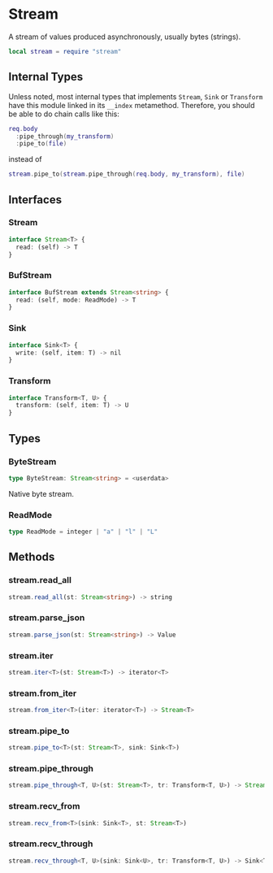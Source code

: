 # Stream

A stream of values produced asynchronously, usually bytes (strings).

```lua
local stream = require "stream"
```

## Internal Types

Unless noted, most internal types that implements `Stream`, `Sink` or `Transform` have this module linked in its `__index` metamethod. Therefore, you should be able to do chain calls like this:

```lua
req.body
  :pipe_through(my_transform)
  :pipe_to(file)
```

instead of

```lua
stream.pipe_to(stream.pipe_through(req.body, my_transform), file)
```

## Interfaces

### Stream

```ts
interface Stream<T> {
  read: (self) -> T
}
```

### BufStream

```ts
interface BufStream extends Stream<string> {
  read: (self, mode: ReadMode) -> T
}
```

### Sink

```ts
interface Sink<T> {
  write: (self, item: T) -> nil
}
```

### Transform

```ts
interface Transform<T, U> {
  transform: (self, item: T) -> U
}
```

## Types

### ByteStream

```ts
type ByteStream: Stream<string> = <userdata>
```

Native byte stream.

### ReadMode

```ts
type ReadMode = integer | "a" | "l" | "L"
```

## Methods

### stream.read_all

```ts
stream.read_all(st: Stream<string>) -> string
```

### stream.parse_json

```ts
stream.parse_json(st: Stream<string>) -> Value
```

### stream.iter

```ts
stream.iter<T>(st: Stream<T>) -> iterator<T>
```

### stream.from_iter

```ts
stream.from_iter<T>(iter: iterator<T>) -> Stream<T>
```

### stream.pipe_to

```ts
stream.pipe_to<T>(st: Stream<T>, sink: Sink<T>)
```

### stream.pipe_through

```ts
stream.pipe_through<T, U>(st: Stream<T>, tr: Transform<T, U>) -> Stream<U>
```

### stream.recv_from

```ts
stream.recv_from<T>(sink: Sink<T>, st: Stream<T>)
```

### stream.recv_through

```ts
stream.recv_through<T, U>(sink: Sink<U>, tr: Transform<T, U>) -> Sink<T>
```
